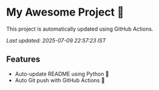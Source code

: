 # My Awesome Project 🚀

This project is automatically updated using GitHub Actions.

_Last updated: 2025-07-09 22:57:23 IST_

## Features
- Auto-update README using Python 🐍
- Auto Git push with GitHub Actions 🤖

